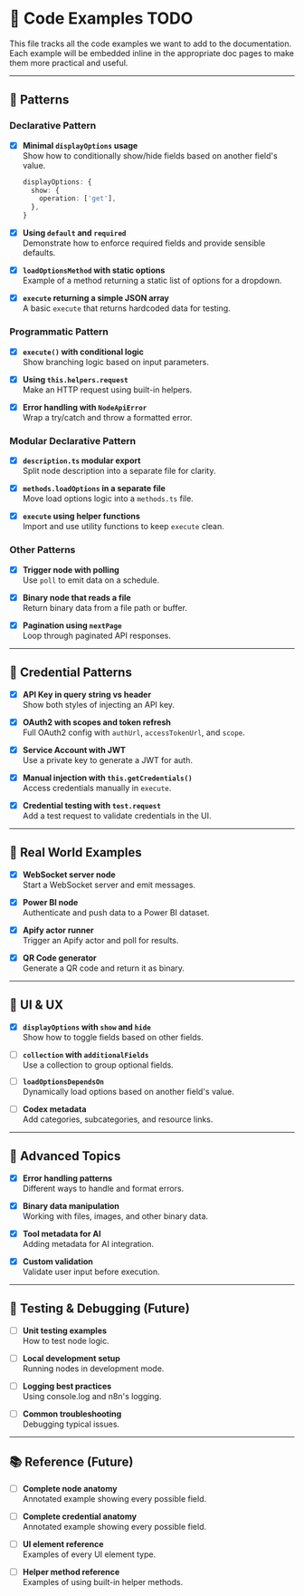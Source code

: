 # 📝 Code Examples TODO

This file tracks all the code examples we want to add to the documentation. Each example will be embedded inline in the appropriate doc pages to make them more practical and useful.

---

## 🧩 Patterns

### Declarative Pattern
- [x] **Minimal `displayOptions` usage**  
  Show how to conditionally show/hide fields based on another field's value.
  ```ts
  displayOptions: {
    show: {
      operation: ['get'],
    },
  }
  ```

- [x] **Using `default` and `required`**  
  Demonstrate how to enforce required fields and provide sensible defaults.

- [x] **`loadOptionsMethod` with static options**  
  Example of a method returning a static list of options for a dropdown.

- [x] **`execute` returning a simple JSON array**  
  A basic `execute` that returns hardcoded data for testing.

### Programmatic Pattern
- [x] **`execute()` with conditional logic**  
  Show branching logic based on input parameters.

- [x] **Using `this.helpers.request`**  
  Make an HTTP request using built-in helpers.

- [x] **Error handling with `NodeApiError`**  
  Wrap a try/catch and throw a formatted error.

### Modular Declarative Pattern
- [x] **`description.ts` modular export**  
  Split node description into a separate file for clarity.

- [x] **`methods.loadOptions` in a separate file**  
  Move load options logic into a `methods.ts` file.

- [x] **`execute` using helper functions**  
  Import and use utility functions to keep `execute` clean.

### Other Patterns
- [x] **Trigger node with polling**  
  Use `poll` to emit data on a schedule.

- [x] **Binary node that reads a file**  
  Return binary data from a file path or buffer.

- [x] **Pagination using `nextPage`**  
  Loop through paginated API responses.

---

## 🔐 Credential Patterns

- [x] **API Key in query string vs header**  
  Show both styles of injecting an API key.

- [x] **OAuth2 with scopes and token refresh**  
  Full OAuth2 config with `authUrl`, `accessTokenUrl`, and `scope`.

- [x] **Service Account with JWT**  
  Use a private key to generate a JWT for auth.

- [x] **Manual injection with `this.getCredentials()`**  
  Access credentials manually in `execute`.

- [x] **Credential testing with `test.request`**  
  Add a test request to validate credentials in the UI.

---

## 🧪 Real World Examples

- [x] **WebSocket server node**  
  Start a WebSocket server and emit messages.

- [x] **Power BI node**  
  Authenticate and push data to a Power BI dataset.

- [x] **Apify actor runner**  
  Trigger an Apify actor and poll for results.

- [x] **QR Code generator**  
  Generate a QR code and return it as binary.

---

## 🎨 UI & UX

- [x] **`displayOptions` with `show` and `hide`**  
  Show how to toggle fields based on other fields.

- [ ] **`collection` with `additionalFields`**  
  Use a collection to group optional fields.

- [ ] **`loadOptionsDependsOn`**  
  Dynamically load options based on another field's value.

- [ ] **Codex metadata**  
  Add categories, subcategories, and resource links.

---

## 🧠 Advanced Topics

- [x] **Error handling patterns**  
  Different ways to handle and format errors.

- [x] **Binary data manipulation**  
  Working with files, images, and other binary data.

- [x] **Tool metadata for AI**  
  Adding metadata for AI integration.

- [x] **Custom validation**  
  Validate user input before execution.

---

## 🧰 Testing & Debugging (Future)

- [ ] **Unit testing examples**  
  How to test node logic.

- [ ] **Local development setup**  
  Running nodes in development mode.

- [ ] **Logging best practices**  
  Using console.log and n8n's logging.

- [ ] **Common troubleshooting**  
  Debugging typical issues.

---

## 📚 Reference (Future)

- [ ] **Complete node anatomy**  
  Annotated example showing every possible field.

- [ ] **Complete credential anatomy**  
  Annotated example showing every possible field.

- [ ] **UI element reference**  
  Examples of every UI element type.

- [ ] **Helper method reference**  
  Examples of using built-in helper methods.
